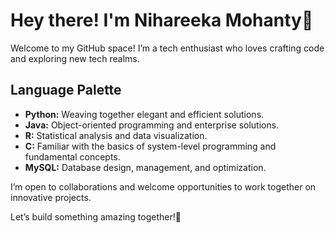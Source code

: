 # Hey there! I'm Nihareeka Mohanty🌟

Welcome to my GitHub space! I’m a tech enthusiast who loves crafting code and exploring new tech realms.

## Language Palette
- **Python:** Weaving together elegant and efficient solutions.
- **Java:** Object-oriented programming and enterprise solutions.
- **R:** Statistical analysis and data visualization.
- **C:** Familiar with the basics of system-level programming and fundamental concepts.
- **MySQL:** Database design, management, and optimization.

I’m open to collaborations and welcome opportunities to work together on innovative projects.

Let’s build something amazing together!🚀
